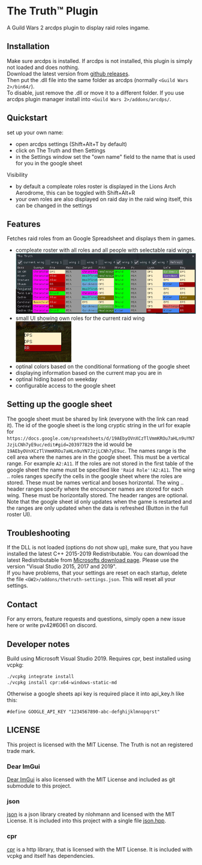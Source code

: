# The Truth™ Plugin

A Guild Wars 2 arcdps plugin to display raid roles ingame. 
 
## Installation
Make sure arcdps is installed. If arcdps is not installed, this plugin is simply not loaded and does nothing.  
Download the latest version from [github releases](https://github.com/pv42/the-truth-plugin/releases/latest).  
Then put the .dll file into the same folder as arcdps (normally `<Guild Wars 2>/bin64/`).  
To disable, just remove the .dll or move it to a different folder.
If you use arcdps plugin manager install into `<Guild Wars 2>/addons/arcdps/`.

## Quickstart
set up your own name:
- open arcdps settings (Shift+Alt+T by default)
- click on The Truth and then Settings
- in the Settings window set the "own name" field to the name that is used for you in the google sheet  

Visibility
- by default a compleate roles roster is displayed in the Lions Arch Aerodrome, this can be toggled with Shift+Alt+R
- your own roles are also displayed on raid day in the raid wing itself, this can be changed in the settings

## Features
Fetches raid roles from an Google Spreadsheet and displays them in games.
- compleate roster with all roles and all people with selectable raid wings
![all roles](all_roles.png)
- small UI showing own roles for the current raid wing
![own roles](own_roles.png)
- optinal colors based on the conditional formationg of the google sheet
- displaying information based on the current map you are in
- optinal hiding based on weekday
- configurable access to the google sheet

## Setting up the google sheet
The google sheet must be shared by link (everyone with the link can read it).
The id of the google sheet is the long cryptic string in the url for exaple for `https://docs.google.com/spreadsheets/d/19AEbyOVnXCzTlVmmKROu7aHLn9uYN7JzjLCNh7yE9uc/edit#gid=203977829` the id would be `19AEbyOVnXCzTlVmmKROu7aHLn9uYN7JzjLCNh7yE9uc`. The names range is the cell area where the names are in the google sheet. This must be a vertical range. For example `A2:A11`. If the roles are not stored in the first table of the google sheet the name must be specified like `'Raid Role'!A2:A11`. The wing .. roles ranges specify the cells in the google sheet where the roles are stored. These must be names vertical and boses horizontal. The wing .. header ranges specify where the encouncer names are stored for each wing. These must be horizontally stored. The header ranges are optional. Note that the google sheet id only updates when the game is restarted and the ranges are only updated when the data is refreshed (Button in the full roster UI).

## Troubleshooting
If the DLL is not loaded (options do not show up), make sure, that you have installed the latest C++ 2015-2019 Redistributable.
You can download the latest Redistributable from [Microsofts download page](https://support.microsoft.com/en-gb/help/2977003/the-latest-supported-visual-c-downloads).
Please use the version "Visual Studio 2015, 2017 and 2019".  
If you have problems, that your settings are reset on each startup, delete the file `<GW2>/addons/thetruth-settings.json`. This will reset all your settings.

## Contact
For any errors, feature requests and questions, simply open a new issue here or write pv42#6061 on discord.

## Developer notes
Build using Microsoft Visual Studio 2019. Requires cpr, best installed using vcpkg:
```git clone https://github.com/Microsoft/vcpkg
./vcpkg integrate install
./vcpkg install cpr:x64-windows-static-md
```
Otherwise a google sheets api key is required place it into api_key.h like this:
```
#define GOOGLE_API_KEY "1234567890-abc-defghijklmnopqrst"
```

## LICENSE

This project is licensed with the MIT License.
The Truth is not an registered trade mark.

### Dear ImGui
[Dear ImGui](https://github.com/ocornut/imgui) is also licensed with the MIT License and included as git submodule to this project.

### json
[json](https://github.com/nlohmann/json) is a json library created by nlohmann and licensed with the MIT License. It is included into this project with a single file [json.hpp](/json.hpp).

### cpr
[cpr](https://github.com/whoshuu/cpr) is a http library, that is licensed with the MIT License. It is included with vcpkg and itself has dependencies.
